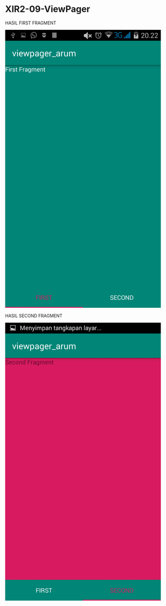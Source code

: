 # XIR2-09-ViewPager

HASIL FIRST FRAGMENT

![alt text](https://github.com/ArumPuspaPratiwi/XIR2-09-ViewPager/blob/master/first.png)

HASIL SECOND FRAGMENT

![alt text](https://github.com/ArumPuspaPratiwi/XIR2-09-ViewPager/blob/master/second.png)
